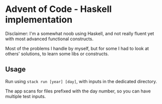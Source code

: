 # Advent of Code - Haskell implementation

Disclaimer: I'm a somewhat noob using Haskell, and not really fluent yet with most advanced functional constructs.

Most of the problems I handle by myself, but for some I had to look at others' solutions, to learn some libs or constructs.


## Usage

Run using `stack run [year] [day]`, with inputs in the dedicated directory.

The app scans for files prefixed with the day number, so you can have multiple test inputs.
